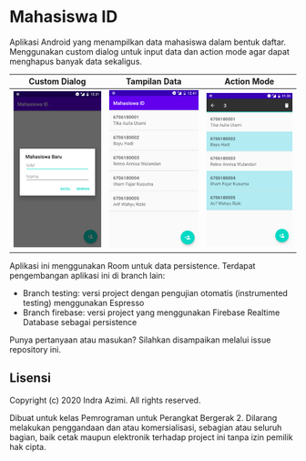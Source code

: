 # Mahasiswa ID

Aplikasi Android yang menampilkan data mahasiswa dalam bentuk daftar. Menggunakan custom dialog untuk input data dan action mode agar dapat menghapus banyak data sekaligus.

Custom Dialog                                        | Tampilan Data                                        | Action Mode
-----------------------------------------------------|------------------------------------------------------|---------------------------------------------------
<img src="screenshots/dialog-tambah.png" width="200">|<img src="screenshots/list-mahasiswa.png" width="200">|<img src="screenshots/action-mode.png" width="200">

Aplikasi ini menggunakan Room untuk data persistence. Terdapat pengembangan aplikasi ini di branch lain:
- Branch testing: versi project dengan pengujian otomatis (instrumented testing) menggunakan Espresso
- Branch firebase: versi project yang menggunakan Firebase Realtime Database sebagai persistence

Punya pertanyaan atau masukan? Silahkan disampaikan melalui issue repository ini.

## Lisensi

Copyright (c) 2020 Indra Azimi. All rights reserved.

Dibuat untuk kelas Pemrograman untuk Perangkat Bergerak 2. Dilarang melakukan penggandaan dan atau komersialisasi, sebagian atau seluruh bagian, baik cetak maupun elektronik terhadap project ini tanpa izin pemilik hak cipta.
